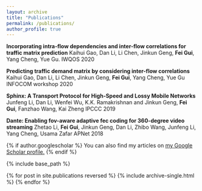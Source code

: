 ```yaml
---
layout: archive
title: "Publications"
permalink: /publications/
author_profile: true
---
```



**Incorporating intra-flow dependencies and inter-flow correlations for traffic matrix prediction**
Kaihui Gao, Dan Li, Li Chen, Jinkun Geng, **Fei Gui**, Yang Cheng, Yue Gu. 
IWQOS 2020

**Predicting traffic demand matrix by considering inter-flow correlations**
Kaihui Gao, Dan Li, Li Chen, Jinkun Geng, **Fei Gui**, Yang Cheng, Yue Gu
INFOCOM workshop 2020

**Sphinx: A Transport Protocol for High-Speed and Lossy Mobile Networks**
Junfeng Li, Dan Li, Wenfei Wu, K.K. Ramakrishnan and Jinkun Geng, **Fei Gui**, Fanzhao Wang, Kai Zheng
IPCCC 2019

**Dante: Enabling fov-aware adaptive fec coding for 360-degree video streaming**
Zhetao Li, **Fei Gui**, Jinkun Geng, Dan Li, Zhibo Wang, Junfeng Li, Yang Cheng, Usama Zafar
APNet 2018


{% if author.googlescholar %}
  You can also find my articles on <u><a href="{{author.googlescholar}}">my Google Scholar profile</a>.</u>
{% endif %}

{% include base_path %}

{% for post in site.publications reversed %}
  {% include archive-single.html %}
{% endfor %}
